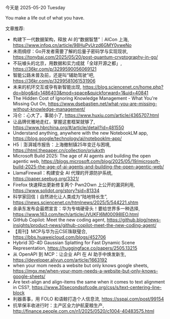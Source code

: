 今天是 2025-05-20 Tuesday

You make a life out of what you have.

文章推荐:
- 构建下一代数据架构，释放 AI 的“数据智慧”｜AICon 上海, https://www.infoq.cn/article/98HuPyUrzd6GMY0yweNo
- 未雨绸缪：Go开发者需要了解的后量子密码学与实现现状, https://tonybai.com/2025/05/20/post-quantum-cryptography-in-go/
- 不玩噱头的北京，用数据和实力成就「全球开源之都」, https://36kr.com/p/3299590056069121
- 智能公路未普及前，还是叫“辅助驾驶”吧, https://36kr.com/p/3299581061531906
- 未来的机环交互或孕有新智能出现, https://blog.sciencenet.cn/home.php?do=blog&id=1486403&mod=space&quickforward=1&uid=40841
- The Hidden Cost of Ignoring Knowledge Management - What You're Missing Out On, https://www.dsebastien.net/what-you-are-missing-without-knowledge-management/
- 冯仑：心大了，事就小了, https://www.huxiu.com/article/4365707.html
- 让品牌优雅地走红，掌握这套框架就够了, https://www.hbrchina.org/#/article/detail?id=481550
- Understand anything, anywhere with the new NotebookLM app, https://blog.google/technology/ai/notebooklm-app/
- H5｜澎湃城市报告：上海撤制镇25年变迁与困境, https://html.thepaper.cn/collection/oriukxth
- Microsoft Build 2025: The age of AI agents and building the open agentic web, https://blogs.microsoft.com/blog/2025/05/19/microsoft-build-2025-the-age-of-ai-agents-and-building-the-open-agentic-web/
- LlamaFirewall：构建安全 AI 代理的开源防护系统, https://paper.seebug.org/3321/
- Firefox 快速释出更新修复两个 Pwn2Own 上公开的漏洞利用, https://www.solidot.org/story?sid=81334
- 科学家回信丨自然进化让人类成为“陆地特长生”, https://news.sciencenet.cn/htmlnews/2025/5/544221.shtm
- 余承东发布会最燃宣言：华为专啃硬骨头！要给世界多一种选择, https://www.163.com/tech/article/JVUKFI6M00098IEO.html
- GitHub Copilot: Meet the new coding agent, https://github.blog/news-insights/product-news/github-copilot-meet-the-new-coding-agent/
- 【周刊】MCP与华为云CSE珠联璧合, https://bbs.huaweicloud.com/blogs/452706
- Hybrid 3D-4D Gaussian Splatting for Fast Dynamic Scene Representation, https://huggingface.co/papers/2505.13215
- 从 OpenAPI 到 MCP：让企业 API 在 AI 助手中焕发新生, https://developer.aliyun.com/article/1663192
- when your mom needs a website but only knows google sheets, https://mgx.me/when-your-mom-needs-a-website-but-only-knows-google-sheets/
- Are text-align and align-items the same when it comes to text alignment in CSS?, https://www.30secondsofcode.org/css/s/text-centering-line-block
- 利器善事，用 FOLO 和语鲸打造个人信息流, https://sspai.com/post/99154
- 抗旱保丰收进行时：主产区全力护航夏粮生产, http://finance.people.com.cn/n1/2025/0520/c1004-40483575.html
